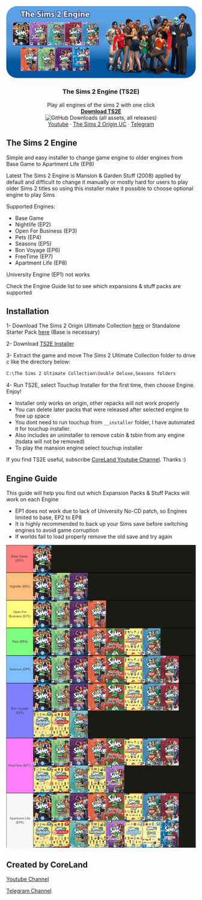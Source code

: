 <!-- PROJECT BANNER -->
<div align="center">
  <a <button id="button">
    <img src="images/banner.png" alt="BANNER">
  </a>

  <h3 align="center">The Sims 2 Engine (TS2E)</h3>
  <p align="center">
    Play all engines of the sims 2 with one click
    <br/>
    <a href="https://github.com/erfan2255/TS2E/releases"><strong>Download TS2E</strong></a>
    <br/>
    <a <button id="button">
    <img alt="GitHub Downloads (all assets, all releases)" src="https://img.shields.io/github/downloads/erfan2255/ts2e/total">
    <br/>
    <a href="https://youtube.com/@coreland2">Youtube</a>
    ·
    <a href="https://github.com/voicemxil/TS2-Starter-Pack/releases">The Sims 2 Origin UC</a>
    ·
    <a href="https://t.me/coreland">Telegram</a>
  </p>
</div>

<!-- THE SIMS 2 ENGINE -->
## The Sims 2 Engine

Simple and easy installer to change game engine to older engines from Base Game to Apartment Life (EP8)

Latest The Sims 2 Engine is Mansion & Garden Stuff (2008) applied by default and difficult to change it manually or mostly hard for users to play older Sims 2 titles so using this installer make it possible to choose optional engine to play Sims

Supported Engines:
* Base Game
* Nightlife (EP2)
* Open For Business (EP3)
* Pets (EP4)
* Seasons (EP5)
* Bon Voyage (EP6)
* FreeTime (EP7)
* Apartment Life (EP8)
  
University Engine (EP1) not works

Check the Engine Guide list to see which expansions & stuff packs are supported

<!-- INSTALLATION -->
## Installation

1- Download The Sims 2 Origin Ultimate Collection [here](https://55woodlandrive.tumblr.com/post/643865013442969600/this-is-a-re-upload-of-g4tws-the-sims-2-origin) or Standalone Starter Pack [here](https://github.com/mintalien/The-Puppets-2-Definitive-Edition/releases) (Base is necessary)

2- Download [TS2E Installer](https://github.com/erfan2255/TS2E/releases) 

3- Extract the game and move The Sims 2 Ultimate Collection folder to drive c like the directory below: 
   ```sh
   C:\The Sims 2 Ultimate Collection\Double Deluxe,Seasons folders 
   ```
4- Run TS2E, select Touchup Installer for the first time, then choose Engine. Enjoy!
* Installer only works on origin, other repacks will not work properly
* You can delete later packs that were released after selected engine to free up space
* You dont need to run touchup from `__installer` folder, I have automated it for touchup installer.
* Also includes an uninstaller to remove csbin & tsbin from any engine (tsdata will not be removed)
* To play the mansion engine select touchup installer

If you find TS2E useful, subscribe [CoreLand Youtube Channel](https://youtube.com/@coreland2). Thanks :)


<!-- ENGINE GUIDE -->
## Engine Guide

This guide will help you find out which Expansion Packs & Stuff Packs will work on each Engine
* EP1 does not work due to lack of University No-CD patch, so Engines limited to base, EP2 to EP8
* It is highly recommended to back up your Sims save before switching engines to avoid game corruption
* If worlds fail to load properly remove the old save and try again
<div align="center">
  <a href="https://github.com/erfan2255/TS2E/blob/main/images/engineguide.png">
    <img src="images/engineguide.png" alt="enguide">
  </a>
  </div>
  



<!-- CORELAND LINKS -->
## Created by CoreLand

[Youtube Channel](https://youtube.com/@coreland2)

[Telegram Channel](https://t.me/coreland)
